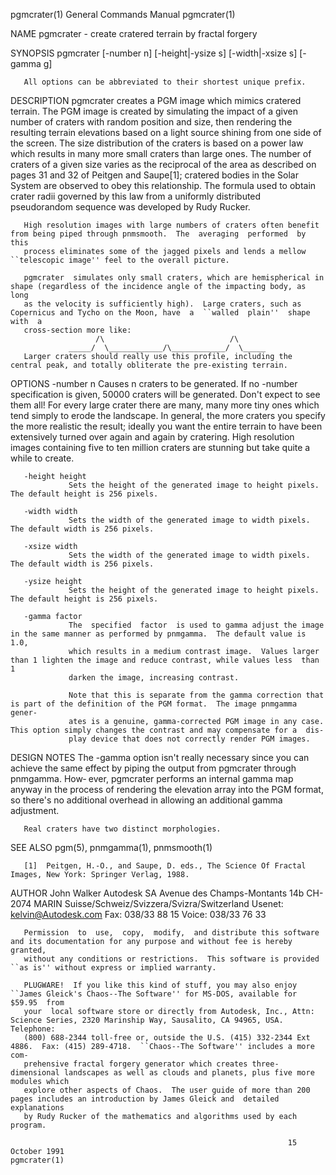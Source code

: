 pgmcrater(1)                                                  General Commands Manual                                                 pgmcrater(1)

NAME
       pgmcrater - create cratered terrain by fractal forgery

SYNOPSIS
       pgmcrater [-number n] [-height|-ysize s] [-width|-xsize s] [-gamma g]

       All options can be abbreviated to their shortest unique prefix.

DESCRIPTION
       pgmcrater  creates  a  PGM  image  which  mimics  cratered terrain.  The PGM image is created by simulating the impact of a given number of
       craters with random position and size, then rendering the resulting terrain elevations based on a light source shining from one side of the
       screen.  The size distribution of the craters is based on a power law which results in many more small craters than large ones.  The number
       of craters of a given size varies as the reciprocal of the area as described on pages 31 and 32 of Peitgen and Saupe[1]; cratered bodies in
       the  Solar  System  are  observed to obey this relationship.  The formula used to obtain crater radii governed by this law from a uniformly
       distributed pseudorandom sequence was developed by Rudy Rucker.

       High resolution images with large numbers of craters often benefit from being piped through pnmsmooth.  The  averaging  performed  by  this
       process eliminates some of the jagged pixels and lends a mellow ``telescopic image'' feel to the overall picture.

       pgmcrater  simulates only small craters, which are hemispherical in shape (regardless of the incidence angle of the impacting body, as long
       as the velocity is sufficiently high).  Large craters, such as Copernicus and Tycho on the Moon, have  a  ``walled  plain''  shape  with  a
       cross-section more like:
                       /\                            /\
                 _____/  \____________/\____________/  \_____
       Larger craters should really use this profile, including the central peak, and totally obliterate the pre-existing terrain.

OPTIONS
       -number n Causes  n  craters  to be generated.  If no -number specification is given, 50000 craters will be generated.  Don't expect to see
                 them all!  For every large crater there are many, many more tiny ones which tend simply to erode the landscape.  In general,  the
                 more  craters you specify the more realistic the result; ideally you want the entire terrain to have been extensively turned over
                 again and again by cratering.  High resolution images containing five to ten million craters are stunning but take quite a  while
                 to create.

       -height height
                 Sets the height of the generated image to height pixels.  The default height is 256 pixels.

       -width width
                 Sets the width of the generated image to width pixels.  The default width is 256 pixels.

       -xsize width
                 Sets the width of the generated image to width pixels.  The default width is 256 pixels.

       -ysize height
                 Sets the height of the generated image to height pixels.  The default height is 256 pixels.

       -gamma factor
                 The  specified  factor  is used to gamma adjust the image in the same manner as performed by pnmgamma.  The default value is 1.0,
                 which results in a medium contrast image.  Values larger than 1 lighten the image and reduce contrast, while values less  than  1
                 darken the image, increasing contrast.

                 Note that this is separate from the gamma correction that is part of the definition of the PGM format.  The image pnmgamma gener‐
                 ates is a genuine, gamma-corrected PGM image in any case.  This option simply changes the contrast and may compensate for a  dis‐
                 play device that does not correctly render PGM images.

DESIGN NOTES
       The  -gamma option isn't really necessary since you can achieve the same effect by piping the output from pgmcrater through pnmgamma.  How‐
       ever, pgmcrater performs an internal gamma map anyway in the process of rendering the elevation array into the PGM format,  so  there's  no
       additional overhead in allowing an additional gamma adjustment.

       Real craters have two distinct morphologies.

SEE ALSO
       pgm(5), pnmgamma(1), pnmsmooth(1)

       [1]  Peitgen, H.-O., and Saupe, D. eds., The Science Of Fractal Images, New York: Springer Verlag, 1988.

AUTHOR
            John Walker
            Autodesk SA
            Avenue des Champs-Montants 14b
            CH-2074 MARIN
            Suisse/Schweiz/Svizzera/Svizra/Switzerland
            Usenet:  kelvin@Autodesk.com
            Fax:     038/33 88 15
            Voice:   038/33 76 33

       Permission  to  use,  copy,  modify,  and distribute this software and its documentation for any purpose and without fee is hereby granted,
       without any conditions or restrictions.  This software is provided ``as is'' without express or implied warranty.

       PLUGWARE!  If you like this kind of stuff, you may also enjoy ``James Gleick's Chaos--The Software'' for MS-DOS, available for $59.95  from
       your  local software store or directly from Autodesk, Inc., Attn: Science Series, 2320 Marinship Way, Sausalito, CA 94965, USA.  Telephone:
       (800) 688-2344 toll-free or, outside the U.S. (415) 332-2344 Ext 4886.  Fax: (415) 289-4718.  ``Chaos--The Software'' includes a more  com‐
       prehensive fractal forgery generator which creates three-dimensional landscapes as well as clouds and planets, plus five more modules which
       explore other aspects of Chaos.  The user guide of more than 200 pages includes an introduction by James Gleick and  detailed  explanations
       by Rudy Rucker of the mathematics and algorithms used by each program.

                                                                  15 October 1991                                                     pgmcrater(1)
